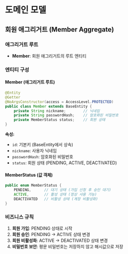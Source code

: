 # 도메인 모델

## 회원 애그리거트 (Member Aggregate)

### 애그리거트 루트
- **Member**: 회원 애그리거트의 루트 엔티티

### 엔티티 구성

#### Member (애그리거트 루트)
```java
@Entity
@Getter
@NoArgsConstructor(access = AccessLevel.PROTECTED)
public class Member extends BaseEntity {
    private String nickname;        // 닉네임
    private String passwordHash;    // 암호화된 비밀번호
    private MemberStatus status;    // 회원 상태
}
```

**속성:**
- `id`: 기본키 (BaseEntity에서 상속)
- `nickname`: 사용자 닉네임
- `passwordHash`: 암호화된 비밀번호
- `status`: 회원 상태 (PENDING, ACTIVE, DEACTIVATED)

#### MemberStatus (값 객체)
```java
public enum MemberStatus {
    PENDING,      // 대기 상태 (가입 신청 후 승인 대기)
    ACTIVE,       // 활성 상태 (정상 사용 가능)
    DEACTIVATED   // 비활성 상태 (계정 비활성화)
}
```

### 비즈니스 규칙
1. **회원 가입**: PENDING 상태로 시작
2. **회원 승인**: PENDING → ACTIVE 상태 변경
3. **회원 비활성화**: ACTIVE → DEACTIVATED 상태 변경
4. **비밀번호 보안**: 평문 비밀번호는 저장하지 않고 해시값으로 저장
